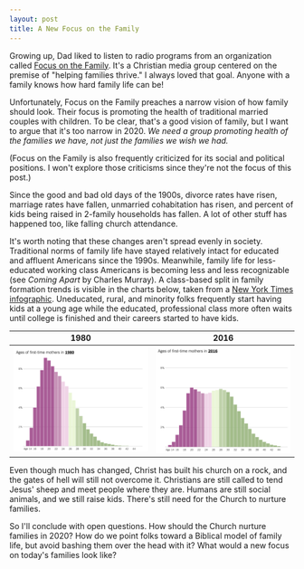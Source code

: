```yaml
---
layout: post
title: A New Focus on the Family
---
```


Growing up, Dad liked to listen to radio programs from an organization called [Focus on the Family](https://en.wikipedia.org/wiki/Focus_on_the_Family). It's a Christian media group centered on the premise of "helping families thrive." I always loved that goal. Anyone with a family knows how hard family life can be!

Unfortunately, Focus on the Family preaches a narrow vision of how family should look. Their focus is promoting the health of traditional married couples with children. To be clear, that's a good vision of family, but I want to argue that it's too narrow in 2020. _We need a group promoting health of the families we have, not just the families we wish we had._

(Focus on the Family is also frequently criticized for its social and political positions.  I won't explore those criticisms since they're not the focus of this post.)

Since the good and bad old days of the 1900s, divorce rates have risen, marriage rates have fallen, unmarried cohabitation has risen, and percent of kids being raised in 2-family households has fallen. A lot of other stuff has happened too, like falling church attendance. 

It's worth noting that these changes aren't spread evenly in society. Traditional norms of family life have stayed relatively intact for educated and affluent Americans since the 1990s. Meanwhile, family life for less-educated working class Americans is becoming less and less recognizable (see _Coming Apart_ by Charles Murray). A class-based split in family formation trends is visible in the charts below, taken from a [New York Times infographic](https://www.nytimes.com/interactive/2018/08/04/upshot/up-birth-age-gap.html). Uneducated, rural, and minority folks frequently start having kids at a young age while the educated, professional class more often waits until college is finished and their careers started to have kids.


1980             |  2016
:-------------------------:|:-------------------------:
| ![_config.yml](/images/Mothers_Age_1980.png)  |  ![_config.yml](/images/Mothers_Age_2016.png) |

Even though much has changed, Christ has built his church on a rock, and the gates of hell will still not overcome it. Christians are still called to tend Jesus' sheep and meet people where they are. Humans are still social animals, and we still raise kids. There's still need for the Church to nurture families. 

So I'll conclude with open questions. How should the Church nurture families in 2020? How do we point folks toward a Biblical model of family life, but avoid bashing them over the head with it? What would a new focus on today's families look like?
